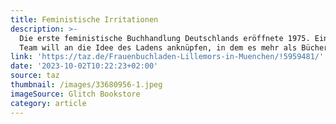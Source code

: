 ```yaml
---
title: Feministische Irritationen
description: >-
  Die erste feministische Buchhandlung Deutschlands eröffnete 1975. Ein junges
  Team will an die Idee des Ladens anknüpfen, in dem es mehr als Bücher gab.
link: 'https://taz.de/Frauenbuchladen-Lillemors-in-Muenchen/!5959481/'
date: '2023-10-02T10:22:23+02:00'
source: taz
thumbnail: /images/33680956-1.jpeg
imageSource: Glitch Bookstore
category: article
---
```


